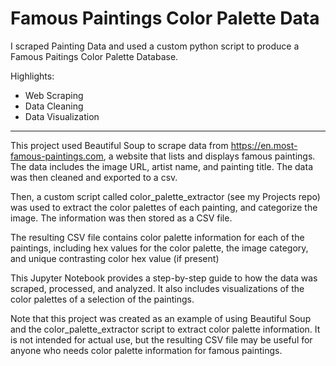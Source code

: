 # Famous Paintings Color Palette Data
I scraped Painting Data and used a custom python script to produce a Famous Paitings Color Palette Database.

Highlights:
* Web Scraping
* Data Cleaning
* Data Visualization

--- --- --- 

This project used Beautiful Soup to scrape data from https://en.most-famous-paintings.com, a website that lists and displays famous paintings. 
The data includes the image URL, artist name, and painting title. The data was then cleaned and exported to a csv.

Then, a custom script called color_palette_extractor (see my Projects repo) was used to extract the color palettes of each painting, and categorize the image.
The information was then stored as a CSV file.

The resulting CSV file contains color palette information for each of the paintings, including hex values for the color palette, the image category, and
unique contrasting color hex value (if present)

This Jupyter Notebook provides a step-by-step guide to how the data was scraped, processed, and analyzed. It also includes visualizations of the color palettes of a selection of the paintings.

Note that this project was created as an example of using Beautiful Soup and the color_palette_extractor script to extract color palette information. It is not intended for actual use, but the resulting CSV file may be useful for anyone who needs color palette information for famous paintings.
